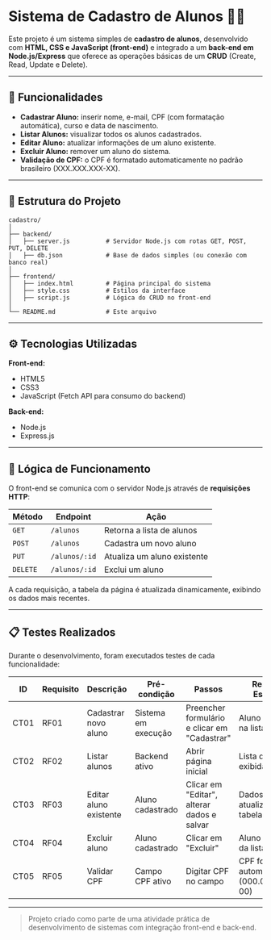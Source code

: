 # Sistema de Cadastro de Alunos 🧑‍🎓

Este projeto é um sistema simples de **cadastro de alunos**, desenvolvido com **HTML, CSS e JavaScript (front-end)** e integrado a um **back-end em Node.js/Express** que oferece as operações básicas de um **CRUD** (Create, Read, Update e Delete).

---

## 🚀 Funcionalidades

* **Cadastrar Aluno:** inserir nome, e-mail, CPF (com formatação automática), curso e data de nascimento.
* **Listar Alunos:** visualizar todos os alunos cadastrados.
* **Editar Aluno:** atualizar informações de um aluno existente.
* **Excluir Aluno:** remover um aluno do sistema.
* **Validação de CPF:** o CPF é formatado automaticamente no padrão brasileiro (XXX.XXX.XXX-XX).

---

## 🧩 Estrutura do Projeto

```
cadastro/
│
├── backend/
│   ├── server.js          # Servidor Node.js com rotas GET, POST, PUT, DELETE
│   ├── db.json            # Base de dados simples (ou conexão com banco real)
│
├── frontend/
│   ├── index.html         # Página principal do sistema
│   ├── style.css          # Estilos da interface
│   ├── script.js          # Lógica do CRUD no front-end
│
└── README.md              # Este arquivo
```

---

## ⚙️ Tecnologias Utilizadas

**Front-end:**

* HTML5
* CSS3
* JavaScript (Fetch API para consumo do backend)

**Back-end:**

* Node.js
* Express.js

---

## 🧠 Lógica de Funcionamento

O front-end se comunica com o servidor Node.js através de **requisições HTTP**:

| Método   | Endpoint      | Ação                        |
| -------- | ------------- | --------------------------- |
| `GET`    | `/alunos`     | Retorna a lista de alunos   |
| `POST`   | `/alunos`     | Cadastra um novo aluno      |
| `PUT`    | `/alunos/:id` | Atualiza um aluno existente |
| `DELETE` | `/alunos/:id` | Exclui um aluno             |

A cada requisição, a tabela da página é atualizada dinamicamente, exibindo os dados mais recentes.

---

## 📋 Testes Realizados

Durante o desenvolvimento, foram executados testes de cada funcionalidade:

| ID   | Requisito | Descrição              | Pré-condição        | Passos                                       | Resultado Esperado                             |
| ---- | --------- | ---------------------- | ------------------- | -------------------------------------------- | ---------------------------------------------- |
| CT01 | RF01      | Cadastrar novo aluno   | Sistema em execução | Preencher formulário e clicar em "Cadastrar" | Aluno aparece na lista                         |
| CT02 | RF02      | Listar alunos          | Backend ativo       | Abrir página inicial                         | Lista de alunos exibida                        |
| CT03 | RF03      | Editar aluno existente | Aluno cadastrado    | Clicar em "Editar", alterar dados e salvar   | Dados atualizados na tabela                    |
| CT04 | RF04      | Excluir aluno          | Aluno cadastrado    | Clicar em "Excluir"                          | Aluno removido da lista                        |
| CT05 | RF05      | Validar CPF            | Campo CPF ativo     | Digitar CPF no campo                         | CPF formatado automaticamente (000.000.000-00) |

---


> Projeto criado como parte de uma atividade prática de desenvolvimento de sistemas com integração front-end e back-end.
